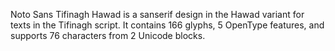 Noto Sans Tifinagh Hawad is a sanserif design in the Hawad variant for texts in the Tifinagh script. It contains 166 glyphs, 5 OpenType features, and supports 76 characters from 2 Unicode blocks.